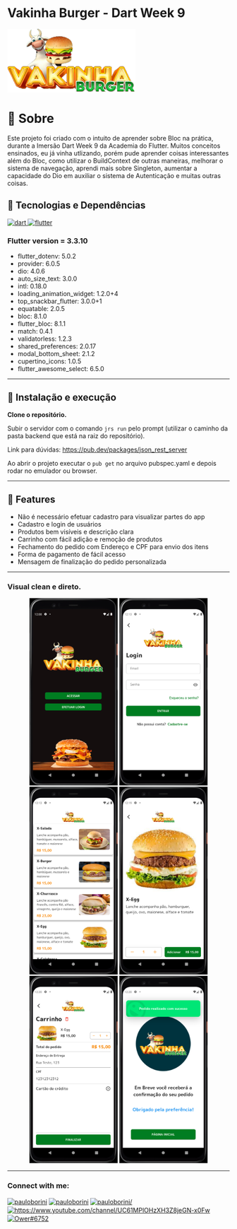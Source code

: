 # Vakinha Burger - Dart Week 9

![logo.png](logo.png)

# 📃 Sobre

Este projeto foi criado com o intuito de aprender sobre Bloc na prática, durante a Imersão Dart Week 9 da Academia do Flutter.
Muitos conceitos ensinados, eu já vinha utlizando, porém pude aprender coisas interessantes além do Bloc, como utilizar o BuildContext de outras maneiras, melhorar o sistema de navegação, aprendi mais sobre Singleton, aumentar a capacidade do Dio em auxiliar o sistema de Autenticação e muitas outras coisas. 


## 🔨 Tecnologias e Dependências

<p align="left"> <a href="https://dart.dev" target="_blank" rel="noreferrer"> <img src="https://www.vectorlogo.zone/logos/dartlang/dartlang-icon.svg" alt="dart" width="40" height="40"/> </a> <a href="https://flutter.dev" target="_blank" rel="noreferrer"> <img src="https://www.vectorlogo.zone/logos/flutterio/flutterio-icon.svg" alt="flutter" width="40" height="40"/> </a> </p>

### Flutter version = 3.3.10

- flutter_dotenv: 5.0.2
- provider: 6.0.5
- dio: 4.0.6
- auto_size_text: 3.0.0
- intl: 0.18.0
- loading_animation_widget: 1.2.0+4
- top_snackbar_flutter: 3.0.0+1
- equatable: 2.0.5
- bloc: 8.1.0
- flutter_bloc: 8.1.1
- match: 0.4.1
- validatorless: 1.2.3
- shared_preferences: 2.0.17
- modal_bottom_sheet: 2.1.2
- cupertino_icons: 1.0.5
- flutter_awesome_select: 6.5.0
---

## 🚀 Instalação e execução

**Clone o repositório.**

Subir o servidor com o comando `jrs run` pelo prompt (utilizar o caminho da pasta backend que está na raiz do repositório).

Link para dúvidas:
https://pub.dev/packages/json_rest_server

Ao abrir o projeto executar o `pub get` no arquivo pubspec.yaml e depois rodar no
emulador ou browser.


---
## 📱 Features

- Não é necessário efetuar cadastro para visualizar partes do app
- Cadastro e login de usuários
- Produtos bem visíveis e descrição clara
- Carrinho com fácil adição e remoção de produtos
- Fechamento do pedido com Endereço e CPF para envio dos itens
- Forma de pagamento de fácil acesso
- Mensagem de finalização do pedido personalizada

---

### Visual clean e direto.

<p align="center">
  <img src="1.png" width="200" />
  <img src="2.png" width="200" /> 
  <img src="3.png" width="200" /> 
  <img src="4.png" width="200" /> 
  <img src="5.png" width="200" /> 
  <img src="6.png" width="200" /> 
</p>




---
<h3 align="left">Connect with me:</h3>
<p align="left">
<a href="https://linkedin.com/in/pauloborini" target="blank"><img align="center" src="https://raw.githubusercontent.com/rahuldkjain/github-profile-readme-generator/master/src/images/icons/Social/linked-in-alt.svg" alt="pauloborini" height="30" width="40" /></a>
<a href="https://fb.com/pauloborini" target="blank"><img align="center" src="https://raw.githubusercontent.com/rahuldkjain/github-profile-readme-generator/master/src/images/icons/Social/facebook.svg" alt="pauloborini" height="30" width="40" /></a>
<a href="https://instagram.com/pauloborini/" target="blank"><img align="center" src="https://raw.githubusercontent.com/rahuldkjain/github-profile-readme-generator/master/src/images/icons/Social/instagram.svg" alt="pauloborini/" height="30" width="40" /></a>
<a href="https://www.youtube.com/@pauloborini" target="blank"><img align="center" src="https://raw.githubusercontent.com/rahuldkjain/github-profile-readme-generator/master/src/images/icons/Social/youtube.svg" alt="https://www.youtube.com/channel/UC61MPlOHzXH3Z8jeGN-x0Fw" height="30" width="40" /></a>
<a href="https://discord.gg/Ower#6752" target="blank"><img align="center" src="https://raw.githubusercontent.com/rahuldkjain/github-profile-readme-generator/master/src/images/icons/Social/discord.svg" alt="Ower#6752" height="30" width="40" /></a>
</p>

